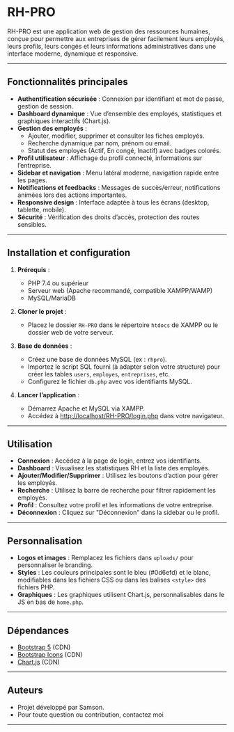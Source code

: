 # RH-PRO

RH-PRO est une application web de gestion des ressources humaines, conçue pour permettre aux entreprises de gérer facilement leurs employés, leurs profils, leurs congés et leurs informations administratives dans une interface moderne, dynamique et responsive.

---

## Fonctionnalités principales

- **Authentification sécurisée** : Connexion par identifiant et mot de passe, gestion de session.
- **Dashboard dynamique** : Vue d’ensemble des employés, statistiques et graphiques interactifs (Chart.js).
- **Gestion des employés** :
  - Ajouter, modifier, supprimer et consulter les fiches employés.
  - Recherche dynamique par nom, prénom ou email.
  - Statut des employés (Actif, En congé, Inactif) avec badges colorés.
- **Profil utilisateur** : Affichage du profil connecté, informations sur l’entreprise.
- **Sidebar et navigation** : Menu latéral moderne, navigation rapide entre les pages.
- **Notifications et feedbacks** : Messages de succès/erreur, notifications animées lors des actions importantes.
- **Responsive design** : Interface adaptée à tous les écrans (desktop, tablette, mobile).
- **Sécurité** : Vérification des droits d’accès, protection des routes sensibles.

---

## Installation et configuration

1. **Prérequis** :
   - PHP 7.4 ou supérieur
   - Serveur web (Apache recommandé, compatible XAMPP/WAMP)
   - MySQL/MariaDB

2. **Cloner le projet** :
   - Placez le dossier `RH-PRO` dans le répertoire `htdocs` de XAMPP ou le dossier web de votre serveur.

3. **Base de données** :
   - Créez une base de données MySQL (ex : `rhpro`).
   - Importez le script SQL fourni (à adapter selon votre structure) pour créer les tables `users`, `employes`, `entreprises`, etc.
   - Configurez le fichier `db.php` avec vos identifiants MySQL.

4. **Lancer l’application** :
   - Démarrez Apache et MySQL via XAMPP.
   - Accédez à [http://localhost/RH-PRO/login.php](http://localhost/RH-PRO/login.php) dans votre navigateur.

---

## Utilisation

- **Connexion** : Accédez à la page de login, entrez vos identifiants.
- **Dashboard** : Visualisez les statistiques RH et la liste des employés.
- **Ajouter/Modifier/Supprimer** : Utilisez les boutons d’action pour gérer les employés.
- **Recherche** : Utilisez la barre de recherche pour filtrer rapidement les employés.
- **Profil** : Consultez votre profil et les informations de votre entreprise.
- **Déconnexion** : Cliquez sur "Déconnexion" dans la sidebar ou le profil.

---

## Personnalisation

- **Logos et images** : Remplacez les fichiers dans `uploads/` pour personnaliser le branding.
- **Styles** : Les couleurs principales sont le bleu (#0d6efd) et le blanc, modifiables dans les fichiers CSS ou dans les balises `<style>` des fichiers PHP.
- **Graphiques** : Les graphiques utilisent Chart.js, personnalisables dans le JS en bas de `home.php`.

---


## Dépendances

- [Bootstrap 5](https://getbootstrap.com/) (CDN)
- [Bootstrap Icons](https://icons.getbootstrap.com/) (CDN)
- [Chart.js](https://www.chartjs.org/) (CDN)

---

## Auteurs

- Projet développé par Samson.
- Pour toute question ou contribution, contactez moi

---



